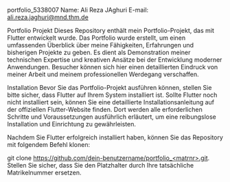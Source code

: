 portfolio_5338007
Name: Ali Reza JAghuri 
E-mail: ali.reza.jaghuri@mnd.thm.de

Portfolio Projekt
Dieses Repository enthält mein Portfolio-Projekt, das mit Flutter entwickelt wurde. Das Portfolio wurde erstellt, um einen umfassenden Überblick über meine Fähigkeiten, Erfahrungen und bisherigen Projekte zu geben. Es dient als Demonstration meiner technischen Expertise und kreativen Ansätze bei der Entwicklung moderner Anwendungen. Besucher können sich hier einen detaillierten Eindruck von meiner Arbeit und meinem professionellen Werdegang verschaffen.

Installation
Bevor Sie das Portfolio-Projekt ausführen können, stellen Sie bitte sicher, dass Flutter auf Ihrem System installiert ist. Sollte Flutter noch nicht installiert sein, können Sie eine detaillierte Installationsanleitung auf der offiziellen Flutter-Website finden. Dort werden alle erforderlichen Schritte und Voraussetzungen ausführlich erläutert, um eine reibungslose Installation und Einrichtung zu gewährleisten.

Nachdem Sie Flutter erfolgreich installiert haben, können Sie das Repository mit folgendem Befehl klonen:

git clone https://github.com/dein-benutzername/portfolio_<matrnr>.git.
Stellen Sie sicher, dass Sie den Platzhalter <matrnr> durch Ihre tatsächliche Matrikelnummer ersetzen.
